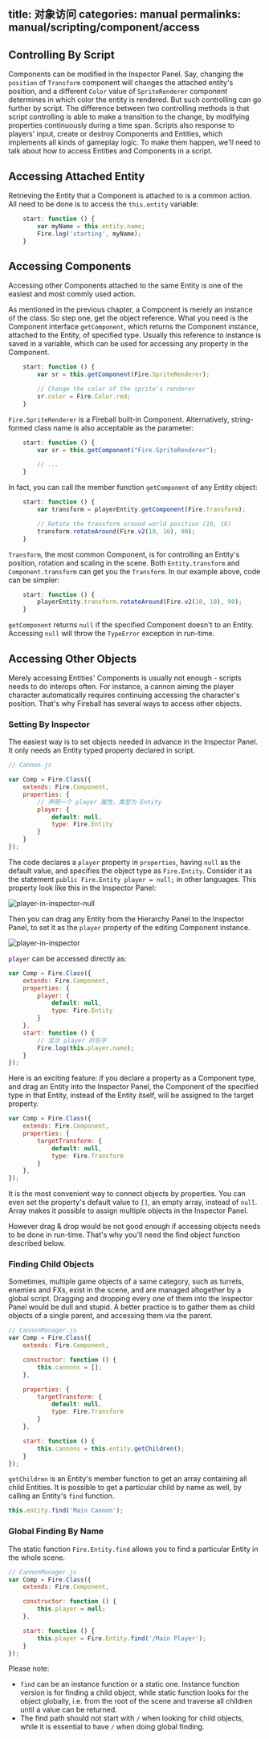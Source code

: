 title: 对象访问
categories: manual
permalinks: manual/scripting/component/access
---

## Controlling By Script

Components can be modified in the Inspector Panel. Say, changing the `position` of `Transform` component will changes the attached entity's position, and a different `Color` value of `SpriteRenderer` component determines in which color the entity is rendered. But such controlling can go further by script. The difference between two controlling methods is that script controlling is able to make a transition to the change, by modifying properties continuously during a time span. Scripts also response to players' input, create or destroy Components and Entities, which implements all kinds of gameplay logic.
To make them happen, we'll need to talk about how to access Entities and Components in a script.

## Accessing Attached Entity
Retrieving the Entity that a Component is attached to is a common action. All need to be done is to access the `this.entity` variable:

```js
    start: function () {
        var myName = this.entity.name;
        Fire.log('starting', myName);
    }
```

## Accessing Components

Accessing other Components attached to the same Entity is one of the easiest and most commly used action.

As mentioned in the previous chapter, a Component is merely an instance of the class. So step one, get the object reference. What you need is the Component interface `getComponent`, which returns the Component instance, attached to the Entity, of specified type. Usually this reference to instance is saved in a variable, which can be used for accessing any property in the Component.

```js
    start: function () {
        var sr = this.getComponent(Fire.SpriteRenderer);

        // Change the color of the sprite's renderer
        sr.color = Fire.Color.red;
    }
```

`Fire.SpriteRenderer` is a Fireball built-in Component. Alternatively, string-formed class name is also acceptable as the parameter:

```js
    start: function () {
        var sr = this.getComponent("Fire.SpriteRenderer");

        // ...
    }
```

In fact, you can call the member function `getComponent` of any Entity object:

```js
    start: function () {
        var transform = playerEntity.getComponent(Fire.Transform);

        // Rotate the transform around world position (10, 10)
        transform.rotateAround(Fire.v2(10, 10), 90);
    }
```

`Transform`, the most common Component, is for controlling an Entity's position, rotation and scaling in the scene. Both `Entity.transform` and `Component.transform` can get you the `Transform`. In our example above, code can be simpler:

```js
    start: function () {
        playerEntity.transform.rotateAround(Fire.v2(10, 10), 90);
    }
```

`getComponent` returns `null` if the specified Component doesn't to an Entity. Accessing `null` will throw the `TypeError` exception in run-time.

## Accessing Other Objects

Merely accessing Entities' Components is usually not enough - scripts needs to do interops often. For instance, a cannon aiming the player character automatically requires continuing accessing the character's position. That's why Fireball has several ways to access other objects.

### Setting By Inspector

The easiest way is to set objects needed in advance in the Inspector Panel. It only needs an Entity typed property declared in script.

```js
// Cannon.js

var Comp = Fire.Class({
    extends: Fire.Component,
    properties: {
        // 声明一个 player 属性，类型为 Entity
        player: {
            default: null,
            type: Fire.Entity
        }
    }
});
```

The code declares a `player` property in `properties`, having `null` as the default value, and specifies the object type as `Fire.Entity`. Consider it as the statement `public Fire.Entity player = null;` in other languages. This property look like this in the Inspector Panel:

![player-in-inspector-null](/manual/scripting/component/access/player-in-inspector-null.png)

Then you can drag any Entity from the Hierarchy Panel to the Inspector Panel, to set it as the `player` property of the editing Component instance.

![player-in-inspector](/manual/scripting/component/access/player-in-inspector.png)

`player` can be accessed directly as:

```js
var Comp = Fire.Class({
    extends: Fire.Component,
    properties: {
        player: {
            default: null,
            type: Fire.Entity
        }
    },
    start: function () {
        // 显示 player 的名字
        Fire.log(this.player.name);
    }
});
```

Here is an exciting feature: if you declare a property as a Component type, and drag an Entity into the Inspector Panel, the Component of the specified type in that Entity, instead of the Entity itself, will be assigned to the target property.

```js
var Comp = Fire.Class({
    extends: Fire.Component,
    properties: {
        targetTransform: {
            default: null,
            type: Fire.Transform
        }
    },
});
```

It is the most convenient way to connect objects by properties. You can even set the property's default value to `[]`, an empty array, instead of `null`. Array makes it possible to assign multiple objects in the Inspector Panel.

However drag & drop would be not good enough if accessing objects needs to be done in run-time. That's why you'll need the find object function described below.

### Finding Child Objects

Sometimes, multiple game objects of a same category, such as turrets, enemies and FXs, exist in the scene, and are managed altogether by a global script. Dragging and dropping every one of them into the Inspector Panel would be dull and stupid. A better practice is to gather them as child objects of a single parent, and accessing them via the parent.

```js
// CannonManager.js
var Comp = Fire.Class({
    extends: Fire.Component,

    constructor: function () {
        this.cannons = [];
    },

    properties: {
        targetTransform: {
            default: null,
            type: Fire.Transform
        }
    },

    start: function () {
        this.cannons = this.entity.getChildren();
    }
});
```

`getChildren` is an Entity's member function to get an array containing all child Entities.
It is possible to get a particular child by name as well, by calling an Entity's `find` function.

```js
this.entity.find('Main Cannon');
```

### Global Finding By Name

The static function `Fire.Entity.find` allows you to find a particular Entity in the whole scene.

```js
// CannonManager.js
var Comp = Fire.Class({
    extends: Fire.Component,

    constructor: function () {
        this.player = null;
    },

    start: function () {
        this.player = Fire.Entity.find('/Main Player');
    }
});
```

Please note:
- `find` can be an instance function or a static one. Instance function version is for finding a child object, while static function looks for the object globally, i.e. from the root of the scene and traverse all children until a value can be returned.
- The find path should not start with `/` when looking for child objects, while it is essential to have `/` when doing global finding.
